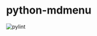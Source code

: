 # python-mdmenu

![pylint](https://img.shields.io/badge/PyLint-7.50-orange?logo=python&logoColor=white)
